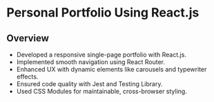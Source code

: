 # Personal Portfolio Using React.js

## Overview
- Developed a responsive single-page portfolio with React.js.
- Implemented smooth navigation using React Router.
- Enhanced UX with dynamic elements like carousels and typewriter effects.
- Ensured code quality with Jest and Testing Library.
- Used CSS Modules for maintainable, cross-browser styling.
